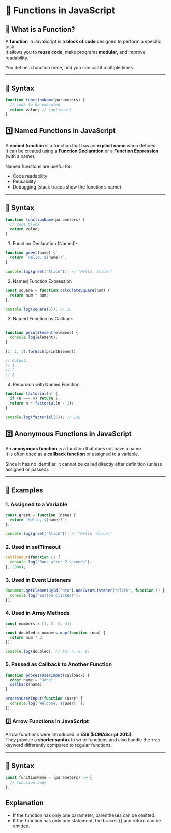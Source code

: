 # 📘 Functions in JavaScript

## 🔹 What is a Function?
A **function** in JavaScript is a **block of code** designed to perform a specific task.  
It allows you to **reuse code**, make programs **modular**, and improve readability.  

You define a function once, and you can call it multiple times.

---

## 🔹 Syntax
```js
function functionName(parameters) {
  // code to be executed
  return value; // (optional)
}
```
## 1️⃣ Named Functions in JavaScript
A **named function** is a function that has an **explicit name** when defined.  
It can be created using a **Function Declaration** or a **Function Expression** (with a name).  

Named functions are useful for:
- Code readability  
- Reusability  
- Debugging (stack traces show the function’s name)  

---

## 🔹 Syntax
```js
function functionName(parameters) {
  // code block
  return value;
}
```
1. Function Declaration (Named)-
```js
function greet(name) {
  return `Hello, ${name}!`;
}

console.log(greet("Alice")); // "Hello, Alice!"
```
2. Named Function Expression
```js
const square = function calculateSquare(num) {
  return num * num;
};

console.log(square(5)); // 25
```
3. Named Function as Callback
```js

function printElement(element) {
  console.log(element);
}

[1, 2, 3].forEach(printElement);

// Output:
// 1
// 2
// 3

```
4. Recursion with Named Function
```js
function factorial(n) {
  if (n === 0) return 1;
  return n * factorial(n - 1);
}

console.log(factorial(5)); // 120
```
## 2️⃣ Anonymous Functions in JavaScript

An **anonymous function** is a function that does not have a name.  
It is often used as a **callback function** or assigned to a variable.  

Since it has no identifier, it cannot be called directly after definition (unless assigned or passed).

---

## 🔹 Examples

### 1. Assigned to a Variable
```js
const greet = function (name) {
  return `Hello, ${name}!`;
};

console.log(greet("Alice")); // "Hello, Alice!"
```
### 2. Used in setTimeout
```js
setTimeout(function () {
  console.log("Runs after 2 seconds");
}, 2000);

```
### 3. Used in Event Listeners
```js
document.getElementById("btn").addEventListener("click", function () {
  console.log("Button clicked!");
});

```
### 4. Used in Array Methods
```js
const numbers = [1, 2, 3, 4];

const doubled = numbers.map(function (num) {
  return num * 2;
});

console.log(doubled); // [2, 4, 6, 8]

```
### 5. Passed as Callback to Another Function
```js
function processUserInput(callback) {
  const name = "John";
  callback(name);
}

processUserInput(function (user) {
  console.log(`Welcome, ${user}!`);
});

```

### 3️⃣ Arrow Functions in JavaScript  

Arrow functions were introduced in **ES6 (ECMAScript 2015)**.  
They provide a **shorter syntax** to write functions and also handle the `this` keyword differently compared to regular functions.  

---

## 🔹 Syntax  

```js
const functionName = (parameters) => {
  // function body
};
```
 ## Explanation
  - If the function has only one parameter, parentheses can be omitted.
  - If the function has only one statement, the braces {} and return can be omitted.
